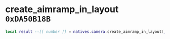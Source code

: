 # create_aimramp_in_layout `0xDA50B18B`

```lua
local result --[[ number ]] = natives.camera.create_aimramp_in_layout(_unk0 --[[ number ]], _unk1 --[[ number ]])
```